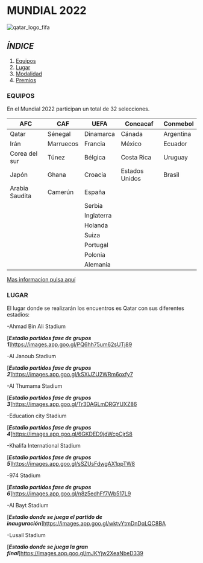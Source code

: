 # MUNDIAL 2022
![qatar_logo_fifa](https://user-images.githubusercontent.com/115487493/199594401-932fe8ad-7813-434c-9c1b-0b9cc959fc26.jpg)


## *ÍNDICE*

1. [Equipos](#item1)
2. [Lugar](#item2)
3. [Modalidad ](#item3)
4. [Premios](#item4)

<a name=»item1″></a>
### **EQUIPOS**

En el Mundial 2022 participan un total de 32 selecciones.

|       AFC      |     CAF    |     UEFA    |  Concacaf      |  Conmebol |
|  -----------   | ---------- | ----------- | ---------      |  --------- |
|     Qatar      |   Sénegal  |  Dinamarca  |    Cánada      |  Argentina |
|      Irán      |  Marruecos |   Francia   |    México      |  Ecuador   |
|  Corea del sur |    Túnez   |   Bélgica   |  Costa Rica    |  Uruguay   |
|      Japón     |    Ghana   |   Croacia   | Estados Unidos |  Brasil    |
| Arabia Saudita |   Camerún  |    España   |                |            |
|                |            |    Serbia   |                |            |
|                |            |  Inglaterra |                |            |
|                |            |   Holanda   |                |            |
|                |            |    Suiza    |                |            |
|                |            |   Portugal  |                |            |
|                |            |   Polonia   |                |            |
|                |            |   Alemania  |                |            |


[Mas informacion pulsa aquí](https://www.marca.com/futbol/mundial/2022/04/01/62472c34e2704ea13e8b4603.html)

<a name=»item2″></a>
### __**LUGAR**__

El lugar donde se realizarán los encuentros es Qatar con sus diferentes estadios:

-Ahmad Bin Ali Stadium

[***Estadio partidos fase de grupos 1***]https://images.app.goo.gl/PQ6hh75um62sUTj89


-Al Janoub Stadium

[***Estadio partidos fase de grupos 2***]https://images.app.goo.gl/kSXiJZU2WRm6oxfy7


-Al Thumama Stadium

[***Estadio partidos fase de grupos 3***]https://images.app.goo.gl/Tr3DAGLmDRGYUXZ86


-Education city Stadium

[***Estadio partidos fase de grupos 4***]https://images.app.goo.gl/6GKDED9jdWcpCjrS8


-Khalifa International Stadium

[***Estadio partidos fase de grupos 5***]https://images.app.goo.gl/sSZUsFdwgAX1ppTW8


-974 Stadium

[***Estadio partidos fase de grupos 6***]https://images.app.goo.gl/n8z5edhFf7Wb517L9


-Al Bayt Stadium

[***Estadio donde se juega el partido de inauguración***]https://images.app.goo.gl/wktvYtmDnDqLQC8BA


-Lusail Stadium

[***Estadio donde se juega la gran final***]https://images.app.goo.gl/mJKYjw2XeaNbeD339

